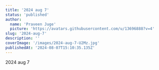 ```yaml
---
title: '2024 aug 7'
status: 'published'
author:
  name: 'Praveen Juge'
  picture: 'https://avatars.githubusercontent.com/u/13696888?v=4'
slug: '2024-aug-7'
description: ''
coverImage: '/images/2024-aug-7-U2Mz.jpg'
publishedAt: '2024-08-07T15:10:35.135Z'
---
```


2024 aug 7
